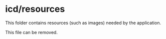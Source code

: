 # icd/resources

This folder contains resources (such as images) needed by the application. 

This file can be removed.
